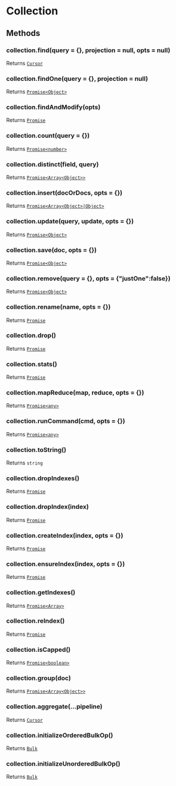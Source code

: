 # Collection

## Methods

### collection.find(query = {}, projection = null, opts = null)

Returns [`Cursor`](cursor.md)

### collection.findOne(query = {}, projection = null)

Returns [`Promise<Object>`](https://www.promisejs.org/api/)

### collection.findAndModify(opts)

Returns [`Promise`](https://www.promisejs.org/api/)

### collection.count(query = {})

Returns [`Promise<number>`](https://www.promisejs.org/api/)

### collection.distinct(field, query)

Returns [`Promise<Array<Object>>`](https://www.promisejs.org/api/)

### collection.insert(docOrDocs, opts = {})

Returns [`Promise<Array<Object>|Object>`](https://www.promisejs.org/api/)

### collection.update(query, update, opts = {})

Returns [`Promise<Object>`](https://www.promisejs.org/api/)

### collection.save(doc, opts = {})

Returns [`Promise<Object>`](https://www.promisejs.org/api/)

### collection.remove(query = {}, opts = {"justOne":false})

Returns [`Promise<Object>`](https://www.promisejs.org/api/)

### collection.rename(name, opts = {})

Returns [`Promise`](https://www.promisejs.org/api/)

### collection.drop()

Returns [`Promise`](https://www.promisejs.org/api/)

### collection.stats()

Returns [`Promise`](https://www.promisejs.org/api/)

### collection.mapReduce(map, reduce, opts = {})

Returns [`Promise<any>`](https://www.promisejs.org/api/)

### collection.runCommand(cmd, opts = {})

Returns [`Promise<any>`](https://www.promisejs.org/api/)

### collection.toString()

Returns `string`

### collection.dropIndexes()

Returns [`Promise`](https://www.promisejs.org/api/)

### collection.dropIndex(index)

Returns [`Promise`](https://www.promisejs.org/api/)

### collection.createIndex(index, opts = {})

Returns [`Promise`](https://www.promisejs.org/api/)

### collection.ensureIndex(index, opts = {})

Returns [`Promise`](https://www.promisejs.org/api/)

### collection.getIndexes()

Returns [`Promise<Array>`](https://www.promisejs.org/api/)

### collection.reIndex()

Returns [`Promise`](https://www.promisejs.org/api/)

### collection.isCapped()

Returns [`Promise<boolean>`](https://www.promisejs.org/api/)

### collection.group(doc)

Returns [`Promise<Array<Object>>`](https://www.promisejs.org/api/)

### collection.aggregate(...pipeline)

Returns [`Cursor`](cursor.md)

### collection.initializeOrderedBulkOp()

Returns [`Bulk`](bulk.md)

### collection.initializeUnorderedBulkOp()

Returns [`Bulk`](bulk.md)

